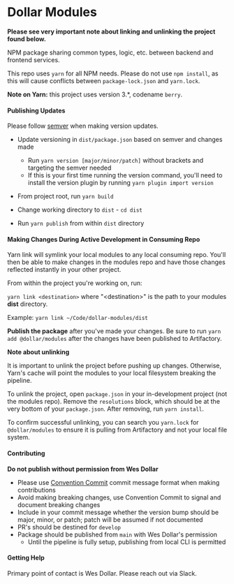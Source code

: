 # Dollar Modules

**Please see very important note about linking and unlinking the project found below.**

NPM package sharing common types, logic, etc. between backend and frontend services.

This repo uses `yarn` for all NPM needs. Please do not use `npm install`, as this will cause conflicts between `package-lock.json` and `yarn.lock`.

**Note on Yarn:** this project uses version 3.\*, codename `berry`.

#### Publishing Updates

Please follow [semver](https://semver.org/) when making version updates.

- Update versioning in `dist/package.json` based on semver and changes made

  - Run `yarn version [major/minor/patch]` without brackets and targeting the semver needed
  - If this is your first time running the version command, you'll need to install the version plugin by running `yarn plugin import version`

- From project root, run `yarn build`
- Change working directory to `dist` - `cd dist`
- Run `yarn publish` from within `dist` directory

#### Making Changes During Active Development in Consuming Repo

Yarn link will symlink your local modules to any local consuming repo. You'll then be able to make changes in the modules repo and have those changes reflected instantly in your other project.

From within the project you're working on, run:

`yarn link <destination>` where "\<destination>" is the path to your modules **dist** directory.

Example:
`yarn link ~/Code/dollar-modules/dist`

**Publish the package** after you've made your changes. Be sure to run `yarn add @dollar/modules` after the changes have been published to Artifactory.

**Note about unlinking**

It is important to unlink the project before pushing up changes. Otherwise, Yarn's cache will point the modules to your local filesystem breaking the pipeline.

To unlink the project, open `package.json` in your in-development project (not the modules repo). Remove the `resolutions` block, which should be at the very bottom of your `package.json`. After removing, run `yarn install`.

To confirm successful unlinking, you can search you `yarn.lock` for `@dollar/modules` to ensure it is pulling from Artifactory and not your local file system.

#### Contributing

**Do not publish without permission from Wes Dollar**

- Please use [Convention Commit](https://www.conventionalcommits.org) commit message format when making contributions
- Avoid making breaking changes, use Convention Commit to signal and document breaking changes
- Include in your commit message whether the version bump should be major, minor, or patch; patch will be assumed if not documented
- PR's should be destined for `develop`
- Package should be published from `main` with Wes Dollar's permission
  - Until the pipeline is fully setup, publishing from local CLI is permitted

#### Getting Help

Primary point of contact is Wes Dollar. Please reach out via Slack.
